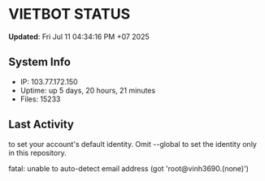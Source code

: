 # VIETBOT STATUS
**Updated**: Fri Jul 11 04:34:16 PM +07 2025

## System Info
- IP: 103.77.172.150
- Uptime: up 5 days, 20 hours, 21 minutes
- Files: 15233

## Last Activity

to set your account's default identity.
Omit --global to set the identity only in this repository.

fatal: unable to auto-detect email address (got 'root@vinh3690.(none)')
